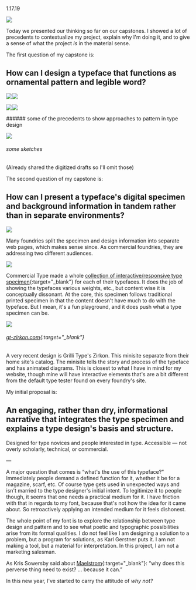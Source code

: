 <a name="01.17.19"></a>

<span class="log_date">1.17.19</span>

![](images/01.17.19_01.jpeg)

Today we presented our thinking so far on our capstones. I showed a lot of precedents to contextualize my project, explain why I'm doing it, and to give a sense of what the project *is* in the material sense.

The first question of my capstone is:

## How can I design a typeface that functions as ornamental pattern and legible word?

<p class="fill"><img class="half_left" src="images/01.17.19_02.jpeg"><img class="half_right" src="images/01.17.19_03.jpeg"></p>
<p class="fill"><img class="half_left" src="images/01.17.19_04.jpeg"><img class="half_right" src="images/01.17.19_05.jpeg"></p>
###### some of the precedents to show approaches to pattern in type design

![](images/01.17.19_06.jpeg)
###### some sketches

(Already shared the digitized drafts so I'll omit those)

The second question of my capstone is:

## How can I present a typeface's digital specimen and background information in tandem rather than in separate environments?

![](images/01.17.19_07.jpeg)

Many foundries split the specimen and design information into separate web pages, which makes sense since. As commercial foundries, they are addressing two different audiences.

![](images/01.17.19_08.jpeg)

Commercial Type made a whole [collection of interactive/responsive type specimen](http://showcase.commercialtype.com/){:target="_blank"} for each of their typefaces. It does the job of showing the typefaces various weights, etc., but content wise it is conceptually dissonant. At the core, this specimen follows traditional printed specimen in that the content doesn't have much to do with the typeface. But I mean, it's a fun playground, and it does push what a type specimen can be.

![](images/01.17.19_09.jpeg)
###### [gt-zirkon.com](http://www.gt-zirkon.com/){:target="_blank"}

A very recent design is Grilli Type's Zirkon. This minisite separate from their home site's catalog. The minisite tells the story and process of the typeface and has animated diagrams. This is closest to what I have in mind for my website, though mine will have interactive elements that's are a bit different from the default type tester found on every foundry's site.

My initial proposal is:

## An engaging, rather than dry, informational narrative that integrates the type specimen and explains a type design's basis and structure.

Designed for type novices and people interested in type. Accessible — not overly scholarly, technical, or commercial.

—

A major question that comes is “what's the use of this typeface?” Immediately people demand a defined function for it, whether it be for a magazine, scarf, etc. Of course type gets used in unexpected ways and isn't married to the type designer's initial intent. To legitimize it to people though, it seems that one needs a practical medium for it. I have friction with that in regards to my font, because that's not how the idea for it came about. So retroactively applying an intended medium for it feels dishonest.

The whole point of my font is to explore the relationship between type design and pattern and to see what poetic and typographic possibilities arise from its formal qualities. I do not feel like I am designing a solution to a problem, but a program for solutions, as Karl Gerstner puts it. I am not making a tool, but a material for interpretation. In this project, I am not a marketing salesman.

As Kris Sowersby said about [Maelstrom](https://klim.co.nz/blog/maelstrom-design-information/){:target="_blank"}: “why does this perverse thing need to exist? … because it can.”

In this new year, I've started to carry the attitude of *why not?*
